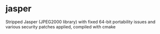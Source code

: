 jasper
======

Stripped Jasper (JPEG2000 library) with fixed 64-bit portability issues and various security patches applied, compiled with cmake
